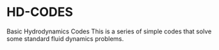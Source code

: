 # HD-CODES
Basic Hydrodynamics Codes
This is a series of simple codes that solve some standard fluid dynamics problems. 
